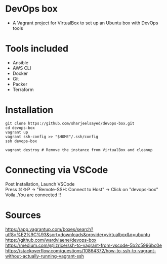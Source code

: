 # DevOps box

* A Vagrant project for VirtualBox to set up an Ubuntu box with DevOps tools

# Tools included
* Ansible
* AWS CLI
* Docker
* Git
* Packer
* Terraform

# Installation
```shell
git clone https://github.com/sharjeelsayed/devops-box.git
cd devops-box  
vagrant up  
vagrant ssh-config >> "$HOME"/.ssh/config  
ssh devops-box  

vagrant destroy # Remove the instance from VirtualBox and cleanup  
```

# Connecting via VSCode

Post Installation, Launch VSCode  
Press ⌘⇧P -> "Remote-SSH: Connect to Host" -> Click on "devops-box"  
Voila..You are connected !!  

# Sources
https://app.vagrantup.com/boxes/search?utf8=%E2%9C%93&sort=downloads&provider=virtualbox&q=ubuntu  
https://github.com/wardviaene/devops-box  
https://medium.com/@lizrice/ssh-to-vagrant-from-vscode-5b2c5996bc0e  
https://stackoverflow.com/questions/10864372/how-to-ssh-to-vagrant-without-actually-running-vagrant-ssh  